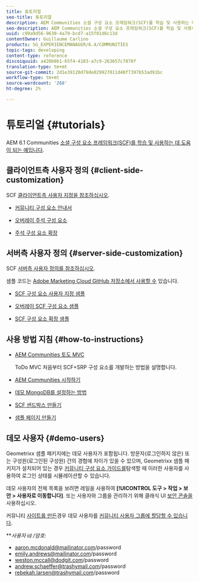 ```yaml
---
title: 튜토리얼
seo-title: 튜토리얼
description: AEM Communities 소셜 구성 요소 프레임워크(SCF)를 학습 및 사용하는 데 도움이 되는 예제
seo-description: AEM Communities 소셜 구성 요소 프레임워크(SCF)를 학습 및 사용하는 데 도움이 되는 예제
uuid: c99a9d56-9630-4a79-bcd7-a15f01d6c13d
contentOwner: Guillaume Carlino
products: SG_EXPERIENCEMANAGER/6.4/COMMUNITIES
topic-tags: developing
content-type: reference
discoiquuid: a420b0b1-65f4-4103-a7c9-263657c7870f
translation-type: tm+mt
source-git-commit: 2d1e39120d79de029927011d48f7397b53ad91bc
workflow-type: tm+mt
source-wordcount: '268'
ht-degree: 2%

---
```



# 튜토리얼 {#tutorials}

AEM 6.1 Communities [소셜 구성 요소 프레임워크(SCF)를 학습 및 사용하는 데 도움이 되는 예입니다](scf.md).

## 클라이언트측 사용자 정의 {#client-side-customization}

SCF [클라이언트측 사용자 지정을 참조하십시오](client-customize.md).

* [커뮤니티 구성 요소 안내서](components-guide.md)

* [오버레이 주석 구성 요소](overlay-comments.md)

* [주석 구성 요소 확장](extend-comments.md)

## 서버측 사용자 정의 {#server-side-customization}

SCF [서버측 사용자 정의를 참조하십시오](server-customize.md).

샘플 코드는 [Adobe Marketing Cloud GitHub 저장소에서 사용할 수](https://github.com/Adobe-Marketing-Cloud) 있습니다.

* [SCF 구성 요소 사용자 지정 샘플](https://github.com/Adobe-Marketing-Cloud/aem-scf-sample-components-customize)

* [오버레이 SCF 구성 요소 샘플](https://github.com/Adobe-Marketing-Cloud/aem-scf-sample-components-overlay)

* [SCF 구성 요소 확장 샘플](https://github.com/Adobe-Marketing-Cloud/aem-scf-sample-components-extension)

## 사용 방법 지침 {#how-to-instructions}

* [AEM Communities 토도 MVC](https://github.com/Adobe-Marketing-Cloud/aem-communities-todomvc-sample)

   ToDo MVC 처음부터 SCF+SRP 구성 요소를 개발하는 방법을 설명합니다.

* [AEM Communities 시작하기](getting-started.md)

* [데모 MongoDB를 설정하는 방법](demo-mongo.md)

* [SCF 샌드박스 만들기](an-scf-sandbox.md)

* [샘플 페이지 만들기](create-sample-page.md)

## 데모 사용자 {#demo-users}

Geometrixx 샘플 패키지에는 데모 사용자가 포함됩니다. 방문자(로그인하지 않은) 또는 구성원(로그인된 구성원) 간의 경험에 차이가 있을 수 있으며, Geometrixx 샘플 패키지가 설치되어 있는 경우 [커뮤니티 구성 요소 가이드를](components-guide.md)탐색할 때 이러한 사용자를 사용하여 로그인 상태를 시뮬레이션할 수 있습니다.

데모 사용자의 전체 목록을 보려면 레일을 사용하여 **[!UICONTROL 도구 > 작업 > 보안 > 사용자로 이동합니다]**. 또는 사용자와 그룹을 관리하기 위해 클래식 UI [보안 콘솔을](http://localhost:4502/useradmin) 사용하십시오.

커뮤니티 [사이트를 만든](getting-started.md)경우 데모 사용자를 [커뮤니티 사용자 그룹에 할당할 수 있습니다](users.md).

***사용자 id */*암호:***

* aaron.mcdonald@mailinator.com/password
* emily.andrews@mailinator.com/password
* weston.mccall@dodgit.com/password
* andrew.schaeffer@trashymail.com/password
* rebekah.larsen@trashymail.com/password
